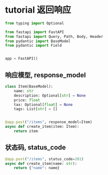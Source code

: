 # tutorial 返回响应

```python
from typing import Optional

from fastapi import FastAPI
from fastapi import Query, Path, Body, Header
from pydantic import BaseModel
from pydantic import Field


app = FastAPI()
```

## 响应模型, response_model

```python
class Item(BaseModel):
    name: str
    description: Optional[str] = None
    price: float
    tax: Optional[float] = None
    tags: List[str] = []


@app.post("/items", response_model=Item)
async def create_item(item: Item):
    return item

```

## 状态码, status_code

```python
@app.post("/items", status_code=201)
async def create_item(name: str):
    return {"name": name}
```
